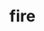 ---
category: 4-letters
denotation: null
name: fire
reference_link: https://www.etymonline.com/word/fire
root_language: null
root_name: null
title: fire
type: free
word_sums:
- respelling: fire
  sum: 'Fire + '
---